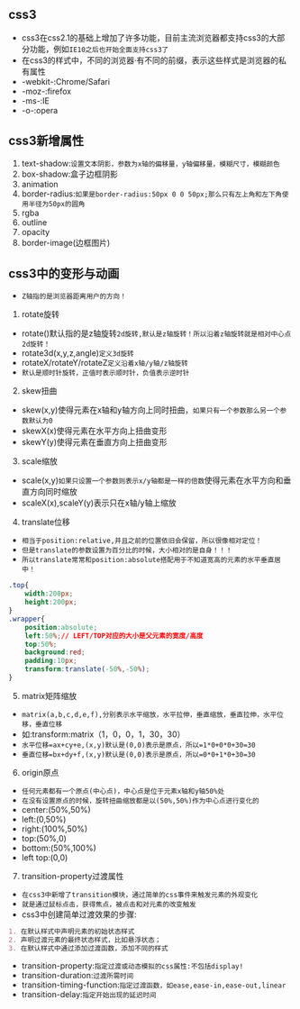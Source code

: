 ## css3
* css3在css2.1的基础上增加了许多功能，目前主流浏览器都支持css3的大部分功能，例如`IE10之后也开始全面支持css3了`
* 在css3的样式中，不同的浏览器·有不同的前缀，表示这些样式是浏览器的私有属性
* -webkit-:Chrome/Safari
* -moz-:firefox
* -ms-:IE
* -o-:opera

## css3新增属性
1. text-shadow:`设置文本阴影，参数为x轴的偏移量，y轴偏移量，模糊尺寸，模糊颜色`
2. box-shadow:盒子边框阴影
3. animation
4. border-radius:`如果是border-radius:50px 0 0 50px;那么只有左上角和左下角使用半径为50px的圆角`
5. rgba
6. outline
7. opacity
8. border-image(边框图片)

## css3中的变形与动画
* `Z轴指的是浏览器距离用户的方向！`
1. rotate旋转
* rotate()默认指的是z轴旋转`2d旋转,默认是z轴旋转！所以沿着z轴旋转就是相对中心点2d旋转！`
* rotate3d(x,y,z,angle)`定义3d旋转`
* rotateX/rotateY/rotateZ`定义沿着x轴/y轴/z轴旋转`
* `默认是顺时针旋转，正值时表示顺时针，负值表示逆时针`
2. skew扭曲
* skew(x,y)使得元素在x轴和y轴方向上同时扭曲，`如果只有一个参数那么另一个参数默认为0`
* skewX(x)使得元素在水平方向上扭曲变形
* skewY(y)使得元素在垂直方向上扭曲变形
3. scale缩放
* scale(x,y)`如果只设置一个参数则表示x/y轴都是一样的倍数`使得元素在水平方向和垂直方向同时缩放
* scaleX(x),scaleY(y)表示只在x轴/y轴上缩放
4. translate位移
* `相当于position:relative,并且之前的位置依旧会保留，所以很像相对定位！`
* `但是translate的参数设置为百分比的时候，大小相对的是自身！！！`
* `所以translate常常和position:absolute搭配用于不知道宽高的元素的水平垂直居中！`
```css
.top{
	width:200px;
	height:200px;
}
.wrapper{
	position:absolute;
	left:50%;// LEFT/TOP对应的大小是父元素的宽度/高度
	top:50%;
	background:red;
	padding:10px;
	transform:translate(-50%,-50%);
}
```
5. matrix矩阵缩放
* `matrix(a,b,c,d,e,f),分别表示水平缩放，水平拉伸，垂直缩放，垂直拉伸，水平位移，垂直位移`
* 如:transform:matrix（1，0，0，1，30，30）
* `水平位移=ax+cy+e,(x,y)默认是(0,0)表示是原点，所以=1*0+0*0+30=30`
* `垂直位移=bx+dy+f,(x,y)默认是(0,0)表示是原点，所以=0*0+1*0+30=30`
6. origin原点
* `任何元素都有一个原点(中心点)，中心点是位于元素x轴和y轴50%处`
* `在没有设置原点的时候，旋转扭曲缩放都是以(50%,50%)作为中心点进行变化的`
* center:(50%,50%)
* left:(0,50%)
* right:(100%,50%)
* top:(50%,0)
* bottom:(50%,100%)
* left top:(0,0)
7. transition-property过渡属性
* `在css3中新增了transition模块，通过简单的css事件来触发元素的外观变化`
* `就是通过鼠标点击，获得焦点，被点击和对元素的改变触发`
* css3中创建简单过渡效果的步骤:
```md
1. 在默认样式中声明元素的初始状态样式
2. 声明过渡元素的最终状态样式，比如悬浮状态；
3. 在默认样式中通过添加过渡函数，添加不同的样式
```
* transition-property:`指定过渡或动态模拟的css属性:不包括display!`
* transition-duration:`过渡所需时间`
* transition-timing-function:`指定过渡函数，如ease,ease-in,ease-out,linear`
* transition-delay:`指定开始出现的延迟时间`

